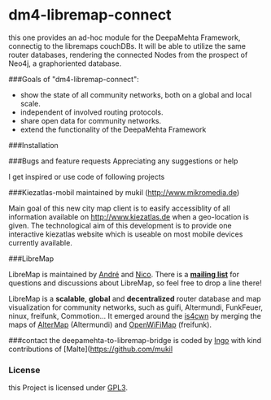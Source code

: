 dm4-libremap-connect
=============================

this one provides an ad-hoc module for the DeepaMehta Framework, connectig to the libremaps couchDBs.
It will be able to utilize the same router databases, rendering the connected Nodes from the prospect of Neo4j, a graphoriented database.

###Goals of "dm4-libremap-connect":
* show the state of all community networks, both on a global and local scale.
* independent of involved routing protocols.
* share open data for community networks.
* extend the functionality of the DeepaMehta Framework


###Installation


###Bugs and feature requests
Appreciating any suggestions or help 

I get inspired or use code of following projects

###Kiezatlas-mobil
maintained by mukil (http://www.mikromedia.de)

Main goal of this new city map client is to easify accessiblity of all information available on http://www.kiezatlas.de when a geo-location is given. The technological aim of this development is to provide one interactive kiezatlas website which is useable on most mobile devices currently available.


###LibreMap

LibreMap is maintained by [André](https://github.com/andrenarchy) and [Nico](https://github.com/nicoechaniz). There is a **[mailing list](http://lists.libremap.net/mailman/listinfo/discussion)** for questions and discussions about LibreMap, so feel free to drop a line there!

LibreMap is a **scalable**, **global** and **decentralized** router database and map visualization for community networks, such as guifi, Altermundi, FunkFeuer, ninux, freifunk, Commotion... It emerged around the [is4cwn](http://2013.wirelesssummit.org/) by merging the maps of [AlterMap](https://colectivo.altermundi.net/projects/altermap) (Altermundi) and [OpenWiFiMap](https://github.com/freifunk/openwifimap-html5) (freifunk).


###contact
the deepamehta-to-libremap-bridge is coded by [Ingo](https://github.com/IngoGaucho) with kind contributions of [Malte](https://github.com/mukil

### License

this Project is licensed under [GPL3](LICENSE).

